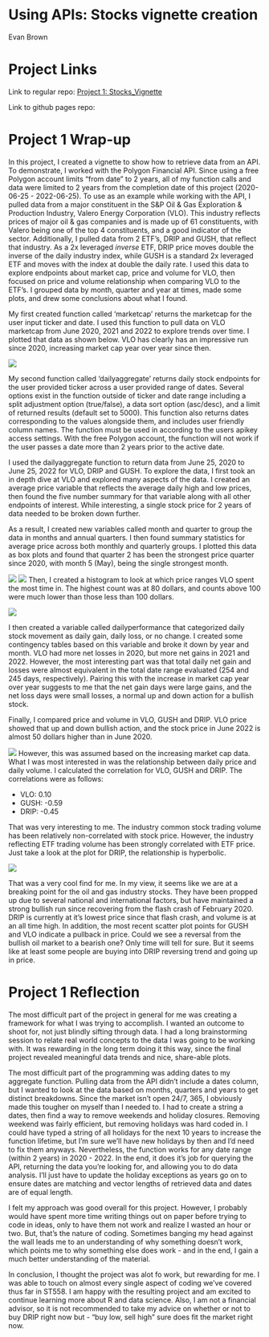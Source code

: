 Using APIs: Stocks vignette creation
================
Evan Brown

# **Project Links**

Link to regular repo: [Project 1:
Stocks_Vignette](https://github.com/ecbrown7/stocks_vignette)

Link to github pages repo:

# **Project 1 Wrap-up**

In this project, I created a vignette to show how to retrieve data from
an API. To demonstrate, I worked with the Polygon Financial API. Since
using a free Polygon account limits “from date” to 2 years, all of my
function calls and data were limited to 2 years from the completion date
of this project (2020-06-25 - 2022-06-25). To use as an example while
working with the API, I pulled data from a major constituent in the S&P
Oil & Gas Exploration & Production Industry, Valero Energy Corporation
(VLO). This industry reflects prices of major oil & gas companies and is
made up of 61 constituents, with Valero being one of the top 4
constituents, and a good indicator of the sector. Additionally, I pulled
data from 2 ETF’s, DRIP and GUSH, that reflect that industry. As a 2x
leveraged *inverse* ETF, DRIP price moves double the inverse of the
daily industry index, while GUSH is a standard 2x leveraged ETF and
moves with the index at double the daily rate. I used this data to
explore endpoints about market cap, price and volume for VLO, then
focused on price and volume relationship when comparing VLO to the
ETF’s. I grouped data by month, quarter and year at times, made some
plots, and drew some conclusions about what I found.

My first created function called ‘marketcap’ returns the marketcap for
the user input ticker and date. I used this function to pull data on VLO
marketcap from June 2020, 2021 and 2022 to explore trends over time. I
plotted that data as shown below. VLO has clearly has an impressive run
since 2020, increasing market cap year over year since then.

![](https://github.com/ecbrown7/stocks_vignette/raw/main/README_files/figure-gfmunnamed-chunk-6-1.png)

My second function called ‘dailyaggregate’ returns daily stock endpoints
for the user provided ticker across a user provided range of dates.
Several options exist in the function outside of ticker and date range
including a split adjustment option (true/false), a data sort option
(asc/desc), and a limit of returned results (default set to 5000). This
function also returns dates corresponding to the values alongside them,
and includes user friendly column names. The function must be used in
according to the users apikey access settings. With the free Polygon
account, the function will not work if the user passes a date more than
2 years prior to the active date.

I used the dailyaggregate function to return data from June 25, 2020 to
June 25, 2022 for VLO, DRIP and GUSH. To explore the data, I first took
an in depth dive at VLO and explored many aspects of the data. I created
an average price variable that reflects the average daily high and low
prices, then found the five number summary for that variable along with
all other endpoints of interest. While interesting, a single stock price
for 2 years of data needed to be broken down further.

As a result, I created new variables called month and quarter to group
the data in months and annual quarters. I then found summary statistics
for average price across both monthly and quarterly groups. I plotted
this data as box plots and found that quarter 2 has been the strongest
price quarter since 2020, with month 5 (May), being the single strongest
month.

![](https://github.com/ecbrown7/stocks_vignette/raw/main/README_files/figure-gfmunnamed-chunk-9-1.png)
![](https://github.com/ecbrown7/stocks_vignette/raw/main/README_files/figure-gfmunnamed-chunk-9-2.png)
Then, I created a histogram to look at which price ranges VLO spent the
most time in. The highest count was at 80 dollars, and counts above 100
were much lower than those less than 100 dollars.

![](https://github.com/ecbrown7/stocks_vignette/raw/main/README_files/figure-gfmunnamed-chunk-10-1.png)

I then created a variable called dailyperformance that categorized daily
stock movement as daily gain, daily loss, or no change. I created some
contingency tables based on this variable and broke it down by year and
month. VLO had more net losses in 2020, but more net gains in 2021 and
2022. However, the most interesting part was that total daily net gain
and losses were almost equivalent in the total date range evaluated (254
and 245 days, respectively). Pairing this with the increase in market
cap year over year suggests to me that the net gain days were large
gains, and the net loss days were small losses, a normal up and down
action for a bullish stock.

Finally, I compared price and volume in VLO, GUSH and DRIP. VLO price
showed that up and down bullish action, and the stock price in June 2022
is almost 50 dollars higher than in June 2020.

![](https://github.com/ecbrown7/stocks_vignette/raw/main/README_files/figure-gfmunnamed-chunk-14-1.png)
However, this was assumed based on the increasing market cap data. What
I was most interested in was the relationship between daily price and
daily volume. I calculated the correlation for VLO, GUSH and DRIP. The
correlations were as follows:  
- VLO: 0.10  
- GUSH: -0.59  
- DRIP: -0.45

That was very interesting to me. The industry common stock trading
volume has been relatively non-correlated with stock price. However, the
industry reflecting ETF trading volume has been strongly correlated with
ETF price. Just take a look at the plot for DRIP, the relationship is
hyperbolic.

![](https://github.com/ecbrown7/stocks_vignette/raw/main/README_files/figure-gfmunnamed-chunk-18-2.png)

That was a very cool find for me. In my view, it seems like we are at a
breaking point for the oil and gas industry stocks. They have been
propped up due to several national and international factors, but have
maintained a strong bullish run since recovering from the flash crash of
February 2020. DRIP is currently at it’s lowest price since that flash
crash, and volume is at an all time high. In addition, the most recent
scatter plot points for GUSH and VLO indicate a pullback in price. Could
we see a reversal from the bullish oil market to a bearish one? Only
time will tell for sure. But it seems like at least some people are
buying into DRIP reversing trend and going up in price.

# **Project 1 Reflection**

The most difficult part of the project in general for me was creating a
framework for what I was trying to accomplish. I wanted an outcome to
shoot for, not just blindly sifting through data. I had a long
brainstorming session to relate real world concepts to the data I was
going to be working with. It was rewarding in the long term doing it
this way, since the final project revealed meaningful data trends and
nice, share-able plots.

The most difficult part of the programming was adding dates to my
aggregate function. Pulling data from the API didn’t include a dates
column, but I wanted to look at the data based on months, quarters and
years to get distinct breakdowns. Since the market isn’t open 24/7, 365,
I obviously made this tougher on myself than I needed to. I had to
create a string a dates, then find a way to remove weekends and holiday
closures. Removing weekend was fairly efficient, but removing holidays
was hard coded in. I could have typed a string of all holidays for the
next 10 years to increase the function lifetime, but I’m sure we’ll have
new holidays by then and I’d need to fix them anyways. Nevertheless, the
function works for any date range (within 2 years) in 2020 - 2022. In
the end, it does it’s job for querying the API, returning the data
you’re looking for, and allowing you to do data analysis. I’ll just have
to update the holiday exceptions as years go on to ensure dates are
matching and vector lengths of retrieved data and dates are of equal
length.

I felt my approach was good overall for this project. However, I
probably would have spent more time writing things out on paper before
trying to code in ideas, only to have them not work and realize I wasted
an hour or two. But, that’s the nature of coding. Sometimes banging my
head against the wall leads me to an understanding of why something
doesn’t work, which points me to why something else does work - and in
the end, I gain a much better understanding of the material.

In conclusion, I thought the project was alot fo work, but rewarding for
me. I was able to touch on almost every single aspect of coding we’ve
covered thus far in ST558. I am happy with the resulting project and am
excited to continue learning more about R and data science. Also, I am
not a financial advisor, so it is not recommended to take my advice on
whether or not to buy DRIP right now but - “buy low, sell high” sure
does fit the market right now.
